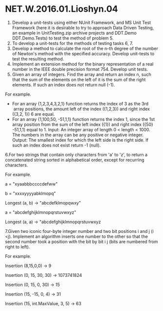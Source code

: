 # NET.W.2016.01.Lioshyn.04

1. Develop a unit-tests using either NUnit Framework, and MS Unit Test Framework (here it is desirable to try to approach Data Driven Testing, an example in UnitTesting.zip archive projects and DDT.Demo DDT.Demo.Tests) to test the method of problem 5.
2. To develop a unit-tests for the methods of testing tasks 6, 7.
3. Develop a method to calculate the root of the n-th degree of the number of Newton's method with the specified accuracy. Develop unit-tests to test the resulting method.
4. Implement an extension method for the binary representation of a real number in the IEEE double precision format 754. Develop unit tests.
5. Given an array of integers. Find the array and return an index n, such that the sum of the elements on the left of it is the sum of the right elements. If such an index does not return null (-1).

For example.
* For an array {1,2,3,4,3,2,1} function returns the index of 3 as the 3rd  array positions, the amount left of the index ({1,2,3}) and right index ({3,2, 1}) 6 are equal.
* For an array {1,100,50, -51,1,1} function returns the index 1, since the 1st array position from the sum of the left index ({1}) and right index ({50} -51,1,1) equal to 1.
Input: An integer array of length 0 < length < 1000. The numbers in the array can be any positive or negative integer.
Output: The smallest index for which the left side is the right side. If such an index does not exist return -1 (null).


6.For two strings that contain only characters from 'a' to 'z', to return a concatenated string sorted in alphabetical order, except for recurring characters.

For example.

a = "xyaabbbccccdefww"

b = "xxxxyyyyabklmopq"

Longest (a, b) -> "abcdefklmopqwxy"

a = "abcdefghijklmnopqrstuvwxyz"

Longest (a, a) -> "abcdefghijklmnopqrstuvwxyz

7.Given two iconic four-byte integer number and two bit positions i and j (i <j). Implement an algorithm inserts one number to the other so that the second number took a position with the bit by bit i j (bits are numbered from right to left).

For example.

Insertion (8,15,0,0) -> 9

Insertion (0, 15, 30, 30) -> 1073741824

Insertion (0, 15, 0, 30) -> 15

Insertion (15, -15, 0, 4) -> 31

Insertion (15, int.MaxValue, 3, 5) -> 63
